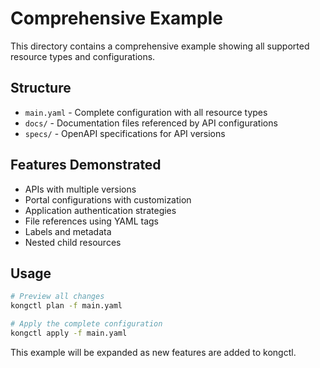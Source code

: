 # Comprehensive Example

This directory contains a comprehensive example showing all supported resource types and configurations.

## Structure

- `main.yaml` - Complete configuration with all resource types
- `docs/` - Documentation files referenced by API configurations
- `specs/` - OpenAPI specifications for API versions

## Features Demonstrated

- APIs with multiple versions
- Portal configurations with customization
- Application authentication strategies
- File references using YAML tags
- Labels and metadata
- Nested child resources

## Usage

```bash
# Preview all changes
kongctl plan -f main.yaml

# Apply the complete configuration
kongctl apply -f main.yaml
```

This example will be expanded as new features are added to kongctl.